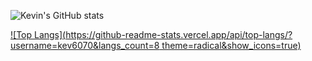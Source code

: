 ![Kevin's GitHub stats](https://github-readme-stats.vercel.app/api?username=kev6070&show_icons=true&theme=radical)

[![Top Langs](https://github-readme-stats.vercel.app/api/top-langs/?username=kev6070&langs_count=8 theme=radical&show_icons=true)](https://github.com/anuraghazra/github-readme-stats)








